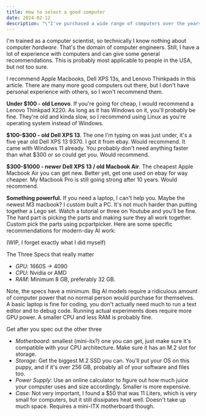 ```yaml
---
title: How to select a good computer
date: 2024-02-12
description: "\"I've purchased a wide range of computers over the years, and have a few simple recommendations for finding a good one.\""
---
```

I'm trained as a computer scientist, so technically I know nothing about computer *hardware*. That's the domain of computer engineers. Still, I have a lot of experience with computers and can give some general recommendations. This is probably most applicable to people in the USA, but not too sure.

I recommend Apple Macbooks, Dell XPS 13s, and Lenovo Thinkpads in this article. There are many more good computers out there, but I don't have personal experience with others, so I won't recommend them.

**Under $100 - old Lenovo**. If you're going for cheap, I would recommend a Lenovo Thinkpad X220. As long as it has Windows on it, you'll probably be fine. They're old and kinda slow, so I recommend using Linux as you're operating system instead of Windows.

**\$100-\$300 - old Dell XPS 13**. The one I'm typing on was just under, it's a five year old Dell XPS 13 9370. I got it from ebay. Would recommend. It came with Windows 11 already. You probably don't need anything faster than what $300 or so could get you. Would recommend.

**\$300-\$1000 - newer Dell XPS 13 / old Macbook Air**. The cheapest Apple Macbook Air you can get new. Better yet, get one used on ebay for way cheaper. My Macbook Pro is still going strong after 10 years. Would recommend.

**Something powerful.** If you need a laptop, I can't help you. Maybe the newest M3 macbook? I custom built a PC. It's not much harder than putting together a Lego set. Watch a tutorial or three on Youtube and you'll be fine. The hard part is picking the parts and making sure they all work together. Custom pick the parts using pcpartpicker. Here are some specific recommendations for modern-day AI work:

(WIP, I forget exactly what I did myself)

The Three Specs that really matter
- *GPU*: 1660S -> 4090
- *CPU*: Nvidia or AMD
- *RAM*: Minimum 8 GB, preferably 32 GB.

Note, the specs have a minimum. Big AI models require a ridiculous amount of computer power that no normal person would purchase for themselves. A basic laptop is fine for coding, you don't actually need much to run a text editor and to debug code. Running actual experiments does require more GPU power. A smaller CPU and less RAM is probably fine.

Get after you spec out the other three
- *Motherboard*: smallest (mini-itx?) one you can get, just make sure it's compatible with your CPU architecture. Make sure it has an M.2 slot for storage.
- *Storage*: Get the biggest M.2 SSD you can. You'll put your OS on this puppy, and if it's over 256 GB, probably all of your software and files too.
- *Power Supply*: Use an online calculator to figure out how much juice your computer uses and size accordingly. Smaller is more expensive.
- *Case*: Not very important, I found a $50 that was 11 Liters, which is very small for computers, but it still dissipates heat well. Doesn't take up much space. Requires a mini-ITX motherboard though.